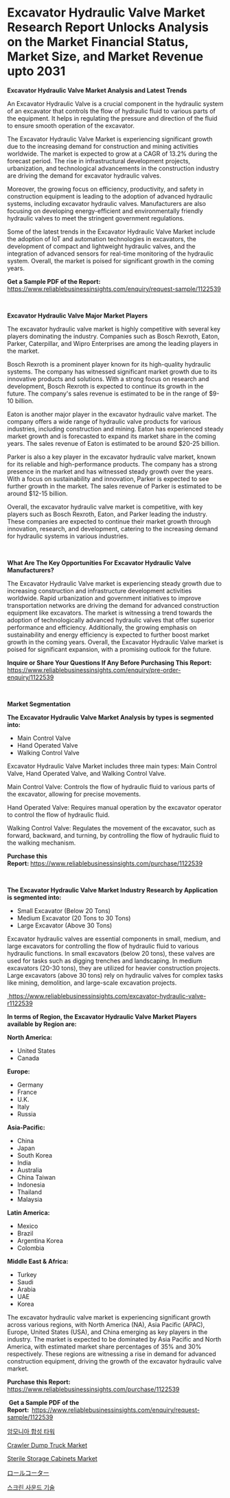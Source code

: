 <p><h1>Excavator Hydraulic Valve Market Research Report Unlocks Analysis on the Market Financial Status, Market Size, and Market Revenue upto 2031</h1></p><p><strong>Excavator Hydraulic Valve Market Analysis and Latest Trends</strong></p>
<p><p>An Excavator Hydraulic Valve is a crucial component in the hydraulic system of an excavator that controls the flow of hydraulic fluid to various parts of the equipment. It helps in regulating the pressure and direction of the fluid to ensure smooth operation of the excavator.</p><p>The Excavator Hydraulic Valve Market is experiencing significant growth due to the increasing demand for construction and mining activities worldwide. The market is expected to grow at a CAGR of 13.2% during the forecast period. The rise in infrastructural development projects, urbanization, and technological advancements in the construction industry are driving the demand for excavator hydraulic valves.</p><p>Moreover, the growing focus on efficiency, productivity, and safety in construction equipment is leading to the adoption of advanced hydraulic systems, including excavator hydraulic valves. Manufacturers are also focusing on developing energy-efficient and environmentally friendly hydraulic valves to meet the stringent government regulations.</p><p>Some of the latest trends in the Excavator Hydraulic Valve Market include the adoption of IoT and automation technologies in excavators, the development of compact and lightweight hydraulic valves, and the integration of advanced sensors for real-time monitoring of the hydraulic system. Overall, the market is poised for significant growth in the coming years.</p></p>
<p><strong>Get a Sample PDF of the Report:&nbsp;</strong> <a href="https://www.reliablebusinessinsights.com/enquiry/request-sample/1122539">https://www.reliablebusinessinsights.com/enquiry/request-sample/1122539</a></p>
<p>&nbsp;</p>
<p><strong>Excavator Hydraulic Valve Major Market Players</strong></p>
<p><p>The excavator hydraulic valve market is highly competitive with several key players dominating the industry. Companies such as Bosch Rexroth, Eaton, Parker, Caterpillar, and Wipro Enterprises are among the leading players in the market. </p><p>Bosch Rexroth is a prominent player known for its high-quality hydraulic systems. The company has witnessed significant market growth due to its innovative products and solutions. With a strong focus on research and development, Bosch Rexroth is expected to continue its growth in the future. The company's sales revenue is estimated to be in the range of $9-10 billion.</p><p>Eaton is another major player in the excavator hydraulic valve market. The company offers a wide range of hydraulic valve products for various industries, including construction and mining. Eaton has experienced steady market growth and is forecasted to expand its market share in the coming years. The sales revenue of Eaton is estimated to be around $20-25 billion.</p><p>Parker is also a key player in the excavator hydraulic valve market, known for its reliable and high-performance products. The company has a strong presence in the market and has witnessed steady growth over the years. With a focus on sustainability and innovation, Parker is expected to see further growth in the market. The sales revenue of Parker is estimated to be around $12-15 billion.</p><p>Overall, the excavator hydraulic valve market is competitive, with key players such as Bosch Rexroth, Eaton, and Parker leading the industry. These companies are expected to continue their market growth through innovation, research, and development, catering to the increasing demand for hydraulic systems in various industries.</p></p>
<p>&nbsp;</p>
<p><strong>What Are The Key Opportunities For Excavator Hydraulic Valve Manufacturers?</strong></p>
<p><p>The Excavator Hydraulic Valve market is experiencing steady growth due to increasing construction and infrastructure development activities worldwide. Rapid urbanization and government initiatives to improve transportation networks are driving the demand for advanced construction equipment like excavators. The market is witnessing a trend towards the adoption of technologically advanced hydraulic valves that offer superior performance and efficiency. Additionally, the growing emphasis on sustainability and energy efficiency is expected to further boost market growth in the coming years. Overall, the Excavator Hydraulic Valve market is poised for significant expansion, with a promising outlook for the future.</p></p>
<p><strong>Inquire or Share Your Questions If Any Before Purchasing This Report:</strong> <a href="https://www.reliablebusinessinsights.com/enquiry/pre-order-enquiry/1122539">https://www.reliablebusinessinsights.com/enquiry/pre-order-enquiry/1122539</a></p>
<p>&nbsp;</p>
<p><strong>Market Segmentation</strong></p>
<p><strong>The Excavator Hydraulic Valve Market Analysis by types is segmented into:</strong></p>
<p><ul><li>Main Control Valve</li><li>Hand Operated Valve</li><li>Walking Control Valve</li></ul></p>
<p><p>Excavator Hydraulic Valve Market includes three main types: Main Control Valve, Hand Operated Valve, and Walking Control Valve.</p><p>Main Control Valve: Controls the flow of hydraulic fluid to various parts of the excavator, allowing for precise movements.</p><p>Hand Operated Valve: Requires manual operation by the excavator operator to control the flow of hydraulic fluid.</p><p>Walking Control Valve: Regulates the movement of the excavator, such as forward, backward, and turning, by controlling the flow of hydraulic fluid to the walking mechanism.</p></p>
<p><strong>Purchase this Report:&nbsp;</strong><a href="https://www.reliablebusinessinsights.com/purchase/1122539">https://www.reliablebusinessinsights.com/purchase/1122539</a></p>
<p>&nbsp;</p>
<p><strong>The Excavator Hydraulic Valve Market Industry Research by Application is segmented into:</strong></p>
<p><ul><li>Small Excavator (Below 20 Tons)</li><li>Medium Excavator (20 Tons to 30 Tons)</li><li>Large Excavator (Above 30 Tons)</li></ul></p>
<p><p>Excavator hydraulic valves are essential components in small, medium, and large excavators for controlling the flow of hydraulic fluid to various hydraulic functions. In small excavators (below 20 tons), these valves are used for tasks such as digging trenches and landscaping. In medium excavators (20-30 tons), they are utilized for heavier construction projects. Large excavators (above 30 tons) rely on hydraulic valves for complex tasks like mining, demolition, and large-scale excavation projects.</p></p>
<p><a href="https://www.reliablebusinessinsights.com/excavator-hydraulic-valve-r1122539">&nbsp;https://www.reliablebusinessinsights.com/excavator-hydraulic-valve-r1122539</a></p>
<p><strong>In terms of Region, the Excavator Hydraulic Valve Market Players available by Region are:</strong></p>
<p>
    <p> <strong> North America: </strong>
        <ul>
            <li>United States</li>
            <li>Canada</li>
        </ul>
        </p> 
    <p> <strong> Europe: </strong>
        <ul>
            <li>Germany</li>
            <li>France</li>
            <li>U.K.</li>
            <li>Italy</li>
            <li>Russia</li>
        </ul>
        </p> 
    <p> <strong> Asia-Pacific: </strong>
        <ul>
            <li>China</li>
            <li>Japan</li>
            <li>South Korea</li>
            <li>India</li>
            <li>Australia</li>
            <li>China Taiwan</li>
            <li>Indonesia</li>
            <li>Thailand</li>
            <li>Malaysia</li>
        </ul>
        </p> 
    <p> <strong> Latin America: </strong>
        <ul>
            <li>Mexico</li>
            <li>Brazil</li>
            <li>Argentina Korea</li>
            <li>Colombia</li>
        </ul>
        </p> 
    <p> <strong> Middle East & Africa: </strong>
        <ul>
            <li>Turkey</li>
            <li>Saudi</li>
            <li>Arabia</li>
            <li>UAE</li>
            <li>Korea</li>
        </ul>
    </p>
    </p>
<p><p>The excavator hydraulic valve market is experiencing significant growth across various regions, with North America (NA), Asia Pacific (APAC), Europe, United States (USA), and China emerging as key players in the industry. The market is expected to be dominated by Asia Pacific and North America, with estimated market share percentages of 35% and 30% respectively. These regions are witnessing a rise in demand for advanced construction equipment, driving the growth of the excavator hydraulic valve market.</p></p>
<p><strong>Purchase this Report: </strong><a href="https://www.reliablebusinessinsights.com/purchase/1122539">https://www.reliablebusinessinsights.com/purchase/1122539</a></p>
<p>&nbsp;<strong>Get a Sample PDF of the Report:&nbsp;&nbsp;</strong><a href="https://www.reliablebusinessinsights.com/enquiry/request-sample/1122539">https://www.reliablebusinessinsights.com/enquiry/request-sample/1122539</a></p>
<p><strong></strong></p>
<p><p><a href="https://github.com/admichael111/Market-Research-Report-List-1/blob/main/3702783171276.md">암모니아 합성 타워</a></p><p><a href="https://issuu.com/reportprime-2/docs/crawler-dump-truck-market-size-2030.pptx">Crawler Dump Truck Market</a></p><p><a href="https://github.com/FassouRP/Market-Research-Report-List-5/blob/main/sterile-storage-cabinets-market.md">Sterile Storage Cabinets Market</a></p><p><a href="https://github.com/FredaJerde/Market-Research-Report-List-1/blob/main/9330654159695.md">ロールコーター</a></p><p><a href="https://github.com/msujons1512/Market-Research-Report-List-1/blob/main/6860176171277.md">스크린 사운드 기술</a></p></p>